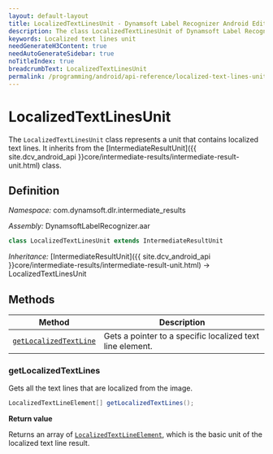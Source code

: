 ```yaml
---
layout: default-layout
title: LocalizedTextLinesUnit - Dynamsoft Label Recognizer Android Edition
description: The class LocalizedTextLinesUnit of Dynamsoft Label Recognizer Android edition represents a unit that contains localized text lines.
keywords: Localized text lines unit
needGenerateH3Content: true
needAutoGenerateSidebar: true
noTitleIndex: true
breadcrumbText: LocalizedTextLinesUnit
permalink: /programming/android/api-reference/localized-text-lines-unit-v3.0.20.html
---
```


# LocalizedTextLinesUnit

The `LocalizedTextLinesUnit` class represents a unit that contains localized text lines. It inherits from the [IntermediateResultUnit]({{ site.dcv_android_api }}core/intermediate-results/intermediate-result-unit.html) class.

## Definition

*Namespace:* com.dynamsoft.dlr.intermediate_results

*Assembly:* DynamsoftLabelRecognizer.aar

```java
class LocalizedTextLinesUnit extends IntermediateResultUnit
```

*Inheritance:* [IntermediateResultUnit]({{ site.dcv_android_api }}core/intermediate-results/intermediate-result-unit.html) -> LocalizedTextLinesUnit

## Methods

| Method | Description |
| ------ | ----------- |
| [`getLocalizedTextLine`](#getlocalizedtextlines) | Gets a pointer to a specific localized text line element. |

### getLocalizedTextLines

Gets all the text lines that are localized from the image.

```java
LocalizedTextLineElement[] getLocalizedTextLines();
```

**Return value**

Returns an array of [`LocalizedTextLineElement`](localized-text-line-element.md), which is the basic unit of the localized text line result.
